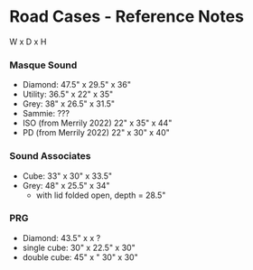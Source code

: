 # Road Cases - Reference Notes

W x D x H

### Masque Sound
* Diamond: 47.5" x 29.5" x 36"
* Utility: 36.5" x 22" x 35"
* Grey: 38" x 26.5" x 31.5"
* Sammie: ???
* ISO (from Merrily 2022) 22" x 35" x 44"
* PD (from Merrily 2022) 22" x 30" x 40"

### Sound Associates
* Cube: 33" x 30" x 33.5"
* Grey: 48" x 25.5" x 34"
    * with lid folded open, depth = 28.5"


### PRG
* Diamond: 43.5" x x ?
* single cube: 30" x 22.5" x 30"
* double cube: 45" x " 30" x 30"
